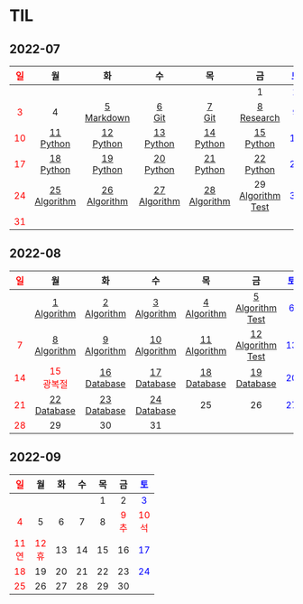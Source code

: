 # TIL

## 2022-07
| <span style="color: red">일</span> |                       월                       |                       화                        |                       수                       |                       목                       |                              금                              | <span style="color: blue">토</span> |
| :--------------------------------: | :--------------------------------------------: | :---------------------------------------------: | :--------------------------------------------: | :--------------------------------------------: | :----------------------------------------------------------: | :---------------------------------: |
|                                    |                                                |                                                 |                                                |                                                |                              1                               | <span style="color: blue">2</span>  |
| <span style="color: red">3</span>  |                       4                        | [5<br/>Markdown](./Markdown/마크다운%20문법.md) |           [6<br/>Git](./Git/Git.md)            |           [7<br/>Git](./Git/Git2.md)           |           [8<br/>Research](./Research/research.md)           | <span style="color: blue">9</span>  |
| <span style="color: red">10</span> |    [11<br/>Python](./Python/md/Python01.md)    |    [12<br/>Python](./Python/md/Python02.md)     |    [13<br/>Python](./Python/md/Python03.md)    |    [14<br/>Python](./Python/md/Python04.md)    |           [15<br/>Python](./Python/md/Python05.md)           | <span style="color: blue">16</span> |
| <span style="color: red">17</span> |    [18<br/>Python](./Python/md/Python06.md)    |    [19<br/>Python](./Python/md/Python07.md)     |    [20<br/>Python](./Python/md/Python08.md)    |    [21<br/>Python](./Python/md/Python09.md)    |           [22<br/>Python](./Python/md/Python10.md)           | <span style="color: blue">23</span> |
| <span style="color: red">24</span> | [25<br/>Algorithm](./Algorithm/Algorithm01.md) | [26<br/>Algorithm](./Algorithm/Algorithm02.md)  | [27<br/>Algorithm](./Algorithm/Algorithm03.md) | [28<br/>Algorithm](./Algorithm/Algorithm04.md) | 29<br/>[Algorithm](./Algorithm/Algorithm05.md)<br/>[Test](./Algorithm/swea/0729_coding_test) | <span style="color: blue">30</span> |
| <span style="color: red">31</span> |                                                |                                                 |                                                |                                                |                                                              |                                     |

## 2022-08

| <span style="color: red">일</span> |                      월                       |                      화                       |                       수                       |                       목                       |                              금                              | <span style="color: blue">토</span> |
| :--------------------------------: | :-------------------------------------------: | :-------------------------------------------: | :--------------------------------------------: | :--------------------------------------------: | :----------------------------------------------------------: | :---------------------------------: |
|                                    | [1<br/>Algorithm](./Algorithm/Algorithm06.md) | [2<br/>Algorithm](./Algorithm/Algorithm07.md) | [3<br/>Algorithm](./Algorithm/Algorithm08.md)  | [4<br/>Algorithm](./Algorithm/Algorithm09.md)  | [5<br/>Algorithm<br/>Test](./Algorithm/swea/0805_coding_test) | <span style="color: blue">6</span>  |
| <span style="color: red">7</span>  | [8<br/>Algorithm](./Algorithm/Algorithm10.md) | [9<br/>Algorithm](./Algorithm/Algorithm11.md) | [10<br/>Algorithm](./Algorithm/Algorithm12.md) | [11<br/>Algorithm](./Algorithm/Algorithm13.md) | [12<br/>Algorithm<br/>Test](./Algorithm/swea/0812_coding_test) | <span style="color: blue">13</span> |
| <span style="color: red">14</span> | <span style="color: red">15<br/>광복절</span> |  [16<br/>Database](./Database/Database01.md)  |  [17<br/>Database](./Database/Database02.md)   |  [18<br/>Database](./Database/Database03.md)   |         [19<br/>Database](./Database/Database04.md)          | <span style="color: blue">20</span> |
| <span style="color: red">21</span> |  [22<br/>Database](./Database/Database05.md)  |  [23<br/>Database](./Database/Database06.md)  |  [24<br/>Database](./Database/Database07.md)   |                       25                       |                              26                              | <span style="color: blue">27</span> |
| <span style="color: red">28</span> |                      29                       |                      30                       |                       31                       |                                                |                                                              |                                     |

## 2022-09

|    <span style="color: red">일</span>     |                    월                     |  화  |  수  |  목  |                    금                    |    <span style="color: blue">토</span>    |
| :---------------------------------------: | :---------------------------------------: | :--: | :--: | :--: | :--------------------------------------: | :---------------------------------------: |
|                                           |                                           |      |      |  1   |                    2                     |    <span style="color: blue">3</span>     |
|     <span style="color: red">4</span>     |                     5                     |  6   |  7   |  8   | <span style="color: red">9<br/>추</span> | <span style="color: red">10<br/>석</span> |
| <span style="color: red">11<br/>연</span> | <span style="color: red">12<br/>휴</span> |  13  |  14  |  15  |                    16                    |    <span style="color: blue">17</span>    |
|    <span style="color: red">18</span>     |                    19                     |  20  |  21  |  22  |                    23                    |    <span style="color: blue">24</span>    |
|    <span style="color: red">25</span>     |                    26                     |  27  |  28  |  29  |                    30                    |                                           |

